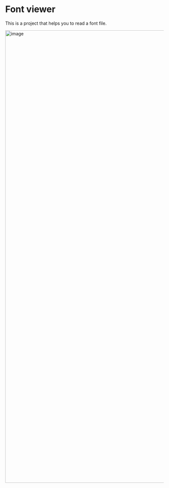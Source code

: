 # Font viewer

This is a project that helps you to read a font file.

<img width="1436" alt="image" src="https://user-images.githubusercontent.com/3984824/180641791-b2d373f1-55fb-4d6e-b9cf-630a8ba544c7.png">

